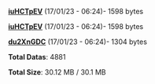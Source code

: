 [**iuHCTpEV**](/data/iuHCTpEV.txt) (17/01/23 - 06:24)- 1598 bytes

[**iuHCTpEV**](/data/iuHCTpEV.txt) (17/01/23 - 06:24)- 1598 bytes

[**du2XnGDC**](/data/du2XnGDC.txt) (17/01/23 - 06:24)- 1304 bytes

**Total Datas**: 4881

**Total Size**: 30.12 MB / 30.1 MB